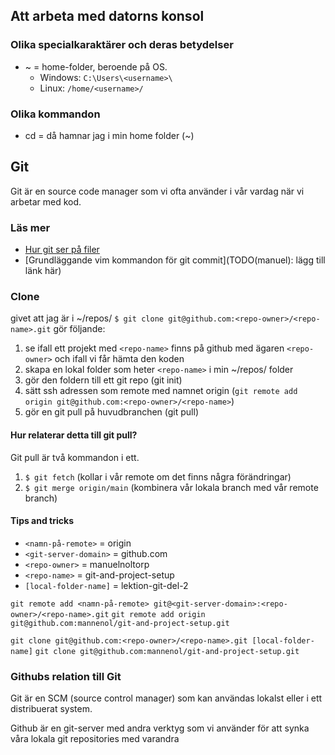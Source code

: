 ## Att arbeta med datorns konsol
### Olika specialkaraktärer och deras betydelser
- ~ = home-folder, beroende på OS. 
    - Windows: `C:\Users\<username>\`
    - Linux: `/home/<username>/`

### Olika kommandon
- cd = då hamnar jag i min home folder (~)

## Git
Git är en source code manager som vi ofta använder i vår vardag när vi arbetar
med kod. 

### Läs mer
- [Hur git ser på filer](https://git-scm.com/book/en/v2/Git-Basics-Recording-Changes-to-the-Repository)
- [Grundläggande vim kommandon för git commit](TODO(manuel): lägg till länk här)

### Clone 
givet att jag är i ~/repos/
`$ git clone git@github.com:<repo-owner>/<repo-name>.git` gör följande:
1. se ifall ett projekt med `<repo-name>` finns på github med ägaren `<repo-owner>` och ifall vi får hämta den koden
2. skapa en lokal folder som heter `<repo-name>` i min ~/repos/ folder
3. gör den foldern till ett git repo (git init)
4. sätt ssh adressen som remote med namnet origin (`git remote add origin git@github.com:<repo-owner>/<repo-name>`)
5. gör en git pull på huvudbranchen (git pull)

#### Hur relaterar detta till git pull?
Git pull är två kommandon i ett.
1. `$ git fetch` (kollar i vår remote om det finns några förändringar)
2. `$ git merge origin/main` (kombinera vår lokala branch med vår remote branch)

#### Tips and tricks

- `<namn-på-remote>` = origin
- `<git-server-domain>` = github.com
- `<repo-owner>` = manuelnoltorp
- `<repo-name>` = git-and-project-setup
- `[local-folder-name]` = lektion-git-del-2

`git remote add <namn-på-remote> git@<git-server-domain>:<repo-owner>/<repo-name>.git`
`git remote add origin git@github.com:mannenol/git-and-project-setup.git`

`git clone git@github.com:<repo-owner>/<repo-name>.git [local-folder-name]`
`git clone git@github.com:mannenol/git-and-project-setup.git`

### Githubs relation till Git
Git är en SCM (source control manager) som kan användas lokalst eller i ett
distribuerat system. 

Github är en git-server med andra verktyg som vi använder för att synka våra
lokala git repositories med varandra


